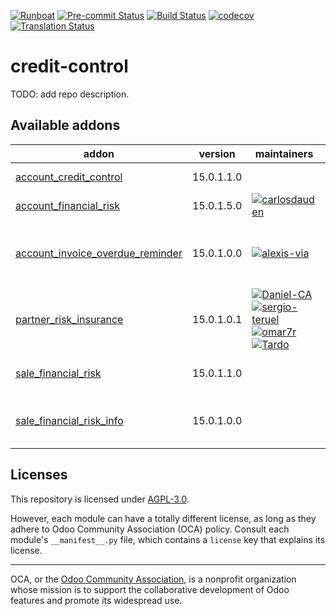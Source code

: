 
[![Runboat](https://img.shields.io/badge/runboat-Try%20me-875A7B.png)](https://runboat.odoo-community.org/builds?repo=OCA/credit-control&target_branch=15.0)
[![Pre-commit Status](https://github.com/OCA/credit-control/actions/workflows/pre-commit.yml/badge.svg?branch=15.0)](https://github.com/OCA/credit-control/actions/workflows/pre-commit.yml?query=branch%3A15.0)
[![Build Status](https://github.com/OCA/credit-control/actions/workflows/test.yml/badge.svg?branch=15.0)](https://github.com/OCA/credit-control/actions/workflows/test.yml?query=branch%3A15.0)
[![codecov](https://codecov.io/gh/OCA/credit-control/branch/15.0/graph/badge.svg)](https://codecov.io/gh/OCA/credit-control)
[![Translation Status](https://translation.odoo-community.org/widgets/credit-control-15-0/-/svg-badge.svg)](https://translation.odoo-community.org/engage/credit-control-15-0/?utm_source=widget)

<!-- /!\ do not modify above this line -->

# credit-control

TODO: add repo description.

<!-- /!\ do not modify below this line -->

<!-- prettier-ignore-start -->

[//]: # (addons)

Available addons
----------------
addon | version | maintainers | summary
--- | --- | --- | ---
[account_credit_control](account_credit_control/) | 15.0.1.1.0 |  | Account Credit Control
[account_financial_risk](account_financial_risk/) | 15.0.1.5.0 | [![carlosdauden](https://github.com/carlosdauden.png?size=30px)](https://github.com/carlosdauden) | Manage customer risk
[account_invoice_overdue_reminder](account_invoice_overdue_reminder/) | 15.0.1.0.0 | [![alexis-via](https://github.com/alexis-via.png?size=30px)](https://github.com/alexis-via) | Simple mail/letter/phone overdue customer invoice reminder
[partner_risk_insurance](partner_risk_insurance/) | 15.0.1.0.1 | [![Daniel-CA](https://github.com/Daniel-CA.png?size=30px)](https://github.com/Daniel-CA) [![sergio-teruel](https://github.com/sergio-teruel.png?size=30px)](https://github.com/sergio-teruel) [![omar7r](https://github.com/omar7r.png?size=30px)](https://github.com/omar7r) [![Tardo](https://github.com/Tardo.png?size=30px)](https://github.com/Tardo) | Risk insurance partner information
[sale_financial_risk](sale_financial_risk/) | 15.0.1.1.0 |  | Manage partner risk in sales orders
[sale_financial_risk_info](sale_financial_risk_info/) | 15.0.1.0.0 |  | Adds risk consumption info in sales orders.

[//]: # (end addons)

<!-- prettier-ignore-end -->

## Licenses

This repository is licensed under [AGPL-3.0](LICENSE).

However, each module can have a totally different license, as long as they adhere to Odoo Community Association (OCA)
policy. Consult each module's `__manifest__.py` file, which contains a `license` key
that explains its license.

----
OCA, or the [Odoo Community Association](http://odoo-community.org/), is a nonprofit
organization whose mission is to support the collaborative development of Odoo features
and promote its widespread use.
